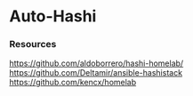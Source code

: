 # Auto-Hashi


### Resources 
https://github.com/aldoborrero/hashi-homelab/
https://github.com/Deltamir/ansible-hashistack
https://github.com/kencx/homelab
